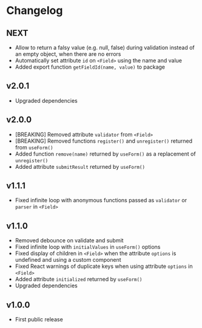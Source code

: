 # Changelog

## NEXT
- Allow to return a falsy value (e.g. null, false) during validation instead of an empty object, when there are no errors
- Automatically set attribute `id` on `<Field>` using the name and value
- Added export function `getFieldId(name, value)` to package

## v2.0.1
- Upgraded dependencies

## v2.0.0
- [BREAKING] Removed attribute `validator` from `<Field>`
- [BREAKING] Removed functions `register()` and `unregister()` returned from `useForm()`
- Added function `remove(name)` returned by `useForm()` as a replacement of  `unregister()`
- Added attribute `submitResult` returned by `useForm()`

## v1.1.1
- Fixed infinite loop with anonymous functions passed as `validator` or `parser` in `<Field>`

## v1.1.0
- Removed debounce on validate and submit
- Fixed infinite loop with `initialValues` in `useForm()` options
- Fixed display of children in `<Field>` when the attribute `options` is undefined and using a custom component
- Fixed React warnings of duplicate keys when using attribute `options` in `<Field>`
- Added attribute `initialized` returned by `useForm()`
- Upgraded dependencies

## v1.0.0
- First public release
